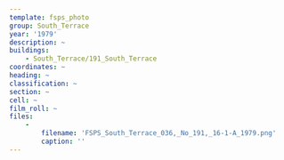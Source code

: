 ```yaml
---
template: fsps_photo
group: South_Terrace
year: '1979'
description: ~
buildings:
    - South_Terrace/191_South_Terrace
coordinates: ~
heading: ~
classification: ~
section: ~
cell: ~
film_roll: ~
files:
    -
        filename: 'FSPS_South_Terrace_036,_No_191,_16-1-A_1979.png'
        caption: ''
---
```


